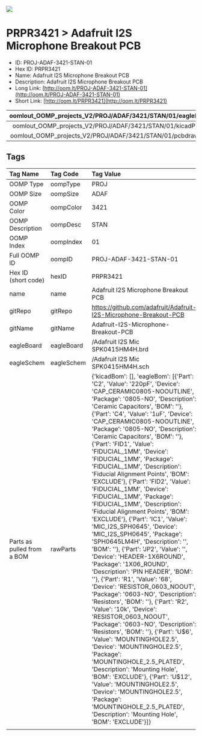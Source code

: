 


  
![][im]
# PRPR3421 > Adafruit I2S Microphone Breakout PCB

- ID: PROJ-ADAF-3421-STAN-01
- Hex ID: PRPR3421
- Name: Adafruit I2S Microphone Breakout PCB
- Description: Adafruit I2S Microphone Breakout PCB
- Long Link: [http://oom.lt/PROJ-ADAF-3421-STAN-01](http://oom.lt/PROJ-ADAF-3421-STAN-01)
- Short Link: [http://oom.lt/PRPR3421](http://oom.lt/PRPR3421)
  

|oomlout_OOMP_projects_V2/PROJ/ADAF/3421/STAN/01/eagleImage.png|oomlout_OOMP_projects_V2/PROJ/ADAF/3421/STAN/01/eagleSchemImage.png|oomlout_OOMP_projects_V2/PROJ/ADAF/3421/STAN/01/kicadPcb3dFront.png|oomlout_OOMP_projects_V2/PROJ/ADAF/3421/STAN/01/kicadPcb3dBack.png|
| :---: | :---: | :---: | :---: |
|oomlout_OOMP_projects_V2/PROJ/ADAF/3421/STAN/01/kicadPcb3d.png|oomlout_OOMP_projects_V2/PROJ/ADAF/3421/STAN/01/bomBack.png|oomlout_OOMP_projects_V2/PROJ/ADAF/3421/STAN/01/bomFront.png|oomlout_OOMP_projects_V2/PROJ/ADAF/3421/STAN/01/pcbdraw.svg|
|oomlout_OOMP_projects_V2/PROJ/ADAF/3421/STAN/01/pcbdrawBack.svg||||

## Tags
  

|Tag Name|Tag Code|Tag Value|
| :--- | :--- | :--- |
|OOMP Type|oompType|PROJ|
|OOMP Size|oompSize|ADAF|
|OOMP Color|oompColor|3421|
|OOMP Description|oompDesc|STAN|
|OOMP Index|oompIndex|01|
|Full OOMP ID|oompID|PROJ-ADAF-3421-STAN-01|
|Hex ID (short code)|hexID|PRPR3421|
|name|name|Adafruit I2S Microphone Breakout PCB|
|gitRepo|gitRepo|https://github.com/adafruit/Adafruit-I2S-Microphone-Breakout-PCB|
|gitName|gitName|Adafruit-I2S-Microphone-Breakout-PCB|
|eagleBoard|eagleBoard|/Adafruit I2S Mic SPK0415HM4H.brd|
|eagleSchem|eagleSchem|/Adafruit I2S Mic SPK0415HM4H.sch|
|Parts as pulled from a BOM|rawParts|{'kicadBom': [], 'eagleBom': [{'Part': 'C2', 'Value': '220pF', 'Device': 'CAP_CERAMIC0805-NOOUTLINE', 'Package': '0805-NO', 'Description': 'Ceramic Capacitors', 'BOM': ''}, {'Part': 'C4', 'Value': '1uF', 'Device': 'CAP_CERAMIC0805-NOOUTLINE', 'Package': '0805-NO', 'Description': 'Ceramic Capacitors', 'BOM': ''}, {'Part': 'FID1', 'Value': 'FIDUCIAL_1MM', 'Device': 'FIDUCIAL_1MM', 'Package': 'FIDUCIAL_1MM', 'Description': 'Fiducial Alignment Points', 'BOM': 'EXCLUDE'}, {'Part': 'FID2', 'Value': 'FIDUCIAL_1MM', 'Device': 'FIDUCIAL_1MM', 'Package': 'FIDUCIAL_1MM', 'Description': 'Fiducial Alignment Points', 'BOM': 'EXCLUDE'}, {'Part': 'IC1', 'Value': 'MIC_I2S_SPH0645', 'Device': 'MIC_I2S_SPH0645', 'Package': 'SPH0645LM4H', 'Description': '', 'BOM': ''}, {'Part': 'JP2', 'Value': '', 'Device': 'HEADER-1X6ROUND', 'Package': '1X06_ROUND', 'Description': 'PIN HEADER', 'BOM': ''}, {'Part': 'R1', 'Value': '68', 'Device': 'RESISTOR_0603_NOOUT', 'Package': '0603-NO', 'Description': 'Resistors', 'BOM': ''}, {'Part': 'R2', 'Value': '10k', 'Device': 'RESISTOR_0603_NOOUT', 'Package': '0603-NO', 'Description': 'Resistors', 'BOM': ''}, {'Part': 'U$6', 'Value': 'MOUNTINGHOLE2.5', 'Device': 'MOUNTINGHOLE2.5', 'Package': 'MOUNTINGHOLE_2.5_PLATED', 'Description': 'Mounting Hole', 'BOM': 'EXCLUDE'}, {'Part': 'U$12', 'Value': 'MOUNTINGHOLE2.5', 'Device': 'MOUNTINGHOLE2.5', 'Package': 'MOUNTINGHOLE_2.5_PLATED', 'Description': 'Mounting Hole', 'BOM': 'EXCLUDE'}]}|
||||



[im]: PROJ/ADAF/3421/STAN/01/kicadPcb3d_450.png
